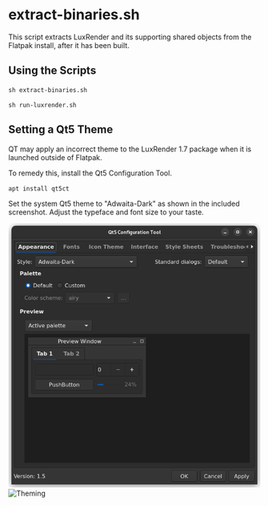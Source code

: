# extract-binaries.sh

This script extracts LuxRender and its supporting shared objects from the Flatpak install, after it has been built.


## Using the Scripts

```
sh extract-binaries.sh
```

```
sh run-luxrender.sh
```


## Setting a Qt5 Theme

QT may apply an incorrect theme to the LuxRender 1.7 package when it is launched outside of Flatpak.

To remedy this, install the Qt5 Configuration Tool.

```sh
apt install qt5ct
```

Set the system Qt5 theme to "Adwaita-Dark" as shown in the included screenshot. Adjust the typeface and font size to your taste.

![Theming](images/org.luxrender.luxrenderui_Qt5_Theming.png)
![Theming](images/org.luxrender.luxrenderui_Qt5_Theming2.png)
